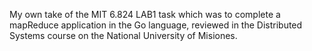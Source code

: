My own take of the MIT 6.824 LAB1 task which was to complete a mapReduce application in the Go language, reviewed in the Distributed Systems course on the National University of Misiones.
